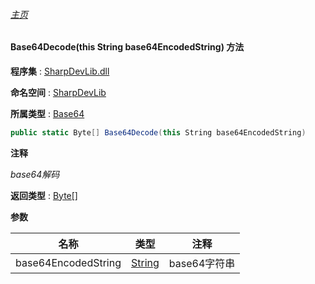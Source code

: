###### [主页](./Index.md "主页")

#### Base64Decode(this String base64EncodedString) 方法

**程序集** : [SharpDevLib.dll](./SharpDevLib.assembly.md "SharpDevLib.dll")

**命名空间** : [SharpDevLib](./SharpDevLib.namespace.md "SharpDevLib")

**所属类型** : [Base64](./SharpDevLib.Base64.md "Base64")

``` csharp
public static Byte[] Base64Decode(this String base64EncodedString)
```

**注释**

*base64解码*



**返回类型** : [Byte\[\]](https://learn.microsoft.com/en-us/dotnet/api/system.byte[] "Byte\[\]")


**参数**

|名称|类型|注释|
|---|---|---|
|base64EncodedString|[String](https://learn.microsoft.com/en-us/dotnet/api/system.string "String")|base64字符串|


